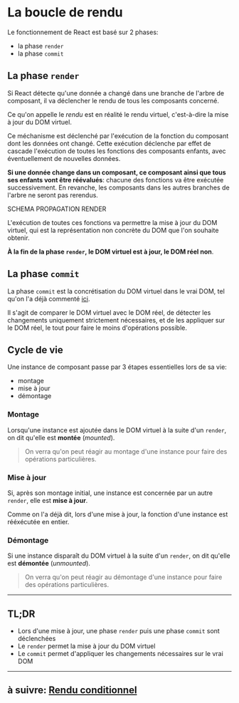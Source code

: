 # La boucle de rendu

Le fonctionnement de React est basé sur 2 phases:
- la phase `render`
- la phase `commit`

## La phase `render`

Si React détecte qu'une donnée a changé dans une branche de l'arbre de composant, il va déclencher le rendu de tous les composants concerné.

Ce qu'on appelle le *rendu* est en réalité le rendu virtuel, c'est-à-dire la mise à jour du DOM virtuel.

Ce méchanisme est déclenché par l'exécution de la fonction du composant dont les données ont changé. Cette exécution déclenche par effet de cascade l'exécution de toutes les fonctions des composants enfants, avec éventuellement de nouvelles données.

**Si une donnée change dans un composant, ce composant ainsi que tous ses enfants vont être réévalués**: chacune des fonctions va être exécutée successivement. En revanche, les composants dans les autres branches de l'arbre ne seront pas rerendus.

SCHEMA PROPAGATION RENDER

L'exécution de toutes ces fonctions va permettre la mise à jour du DOM virtuel, qui est la représentation non concrète du DOM que l'on souhaite obtenir.

**À la fin de la phase `render`, le DOM virtuel est à jour, le DOM réel non**.

## La phase `commit`

La phase `commit` est la concrétisation du DOM virtuel dans le vrai DOM, tel qu'on l'a déjà commenté [ici](../1_introduction/3_principes).

Il s'agit de comparer le DOM virtuel avec le DOM réel, de détecter les changements uniquement strictement nécessaires, et de les appliquer sur le DOM réel, le tout pour faire le moins d'opérations possible.

## Cycle de vie

Une instance de composant passe par 3 étapes essentielles lors de sa vie:
- montage
- mise à jour
- démontage


### Montage

Lorsqu'une instance est ajoutée dans le DOM virtuel à la suite d'un `render`, on dit qu'elle est **montée** (*mounted*).

> On verra qu'on peut réagir au montage d'une instance pour faire des opérations particulières.

### Mise à jour

Si, après son montage initial, une instance est concernée par un autre `render`, elle est **mise à jour**.

Comme on l'a déjà dit, lors d'une mise à jour, la fonction d'une instance est rééxécutée en entier.

### Démontage

Si une instance disparaît du DOM virtuel à la suite d'un `render`, on dit qu'elle est **démontée** (*unmounted*).

> On verra qu'on peut réagir au démontage d'une instance pour faire des opérations particulières.

---

## TL;DR

- Lors d'une mise à jour, une phase `render` puis une phase `commit` sont déclenchées
- Le `render` permet la mise à jour du DOM virtuel
- Le `commit` permet d'appliquer les changements nécessaires sur le vrai DOM

---

## à suivre: [Rendu conditionnel](./4_conditional_rendering.md)
